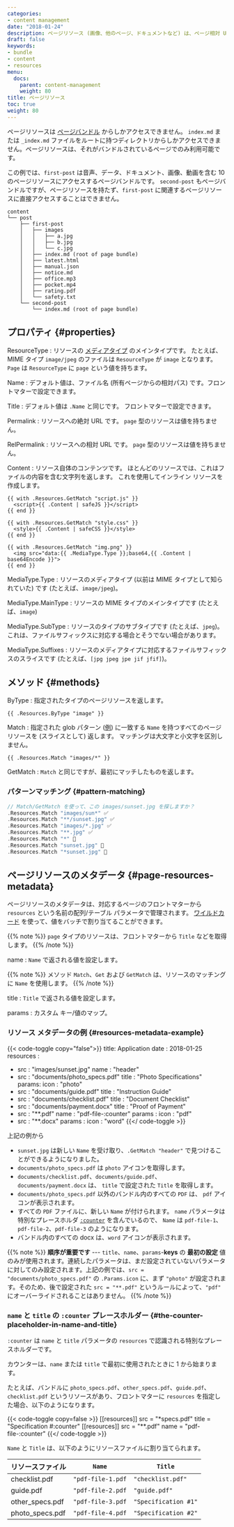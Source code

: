```yaml
---
categories:
- content management
date: "2018-01-24"
description: ページリソース (画像、他のページ、ドキュメントなど) は、ページ相対 URL と独自のメタデータを持ちます。
draft: false
keywords:
- bundle
- content
- resources
menu:
  docs:
    parent: content-management
    weight: 80
title: ページリソース
toc: true
weight: 80
---
```

ページリソースは [ページバンドル](/content-management/page-bundles) からしかアクセスできません。
`index.md` または `_index.md` ファイルをルートに持つディレクトリからしかアクセスできません。ページリソースは、それがバンドルされているページでのみ利用可能です。

この例では、`first-post` は音声、データ、ドキュメント、画像、動画を含む 10 のページリソースにアクセスするページバンドルです。
`second-post` もページバンドルですが、ページリソースを持たず、`first-post` に関連するページリソースに直接アクセスすることはできません。

```text
content
└── post
    ├── first-post
    │   ├── images
    │   │   ├── a.jpg
    │   │   ├── b.jpg
    │   │   └── c.jpg
    │   ├── index.md (root of page bundle)
    │   ├── latest.html
    │   ├── manual.json
    │   ├── notice.md
    │   ├── office.mp3
    │   ├── pocket.mp4
    │   ├── rating.pdf
    │   └── safety.txt
    └── second-post
        └── index.md (root of page bundle)
```

## プロパティ {#properties}

ResourceType
: リソースの [メディアタイプ](/templates/output-formats/#media-types) のメインタイプです。 たとえば、MIME タイプ `image/jpeg` のファイルは `ResourceType` が `image` となります。`Page` は `ResourceType` に `page` という値を持ちます。

Name
: デフォルト値は、ファイル名 (所有ページからの相対パス) です。フロントマターで設定できます。

Title
: デフォルト値は `.Name` と同じです。 フロントマターで設定できます。

Permalink
: リソースへの絶対 URL です。 `page` 型のリソースは値を持ちません。

RelPermalink
: リソースへの相対 URL です。 `page` 型のリソースは値を持ちません。

Content
: リソース自体のコンテンツです。 ほとんどのリソースでは、これはファイルの内容を含む文字列を返します。 これを使用してインライン リソースを作成します。

```go-html-template
{{ with .Resources.GetMatch "script.js" }}
  <script>{{ .Content | safeJS }}</script>
{{ end }}

{{ with .Resources.GetMatch "style.css" }}
  <style>{{ .Content | safeCSS }}</style>
{{ end }}

{{ with .Resources.GetMatch "img.png" }}
  <img src="data:{{ .MediaType.Type }};base64,{{ .Content | base64Encode }}">
{{ end }}
```

MediaType.Type
: リソースのメディアタイプ (以前は MIME タイプとして知られていた) です (たとえば、`image/jpeg`)。

MediaType.MainType
: リソースの MIME タイプのメインタイプです (たとえば、`image`)

MediaType.SubType
: リソースのタイプのサブタイプです (たとえば、`jpeg`)。 これは、ファイルサフィックスに対応する場合とそうでない場合があります。

MediaType.Suffixes
:  リソースのメディアタイプに対応するファイルサフィックスのスライスです (たとえば、`[jpg jpeg jpe jif jfif]`)。

## メソッド {#methods}

ByType
: 指定されたタイプのページリソースを返します。

```go-html-template
{{ .Resources.ByType "image" }}
```
Match
: 指定された glob パターン ([例](https://github.com/gobwas/glob/blob/master/readme.md)) に一致する `Name` を持つすべてのページリソースを (スライスとして) 返します。 マッチングは大文字と小文字を区別しません。

```go-html-template
{{ .Resources.Match "images/*" }}
```

GetMatch
: `Match` と同じですが、最初にマッチしたものを返します。

### パターンマッチング {#pattern-matching}

```go
// Match/GetMatch を使って、この images/sunset.jpg を探しますか？
.Resources.Match "images/sun*" ✅
.Resources.Match "**/sunset.jpg" ✅
.Resources.Match "images/*.jpg" ✅
.Resources.Match "**.jpg" ✅
.Resources.Match "*" 🚫
.Resources.Match "sunset.jpg" 🚫
.Resources.Match "*sunset.jpg" 🚫

```

## ページリソースのメタデータ {#page-resources-metadata}

ページリソースのメタデータは、対応するページのフロントマターから `resources` という名前の配列/テーブル パラメータで管理されます。 [ワイルドカード](https://tldp.org/LDP/GNU-Linux-Tools-Summary/html/x11655.htm) を使って、値をバッチで割り当てることができます。

{{% note %}}
`page` タイプのリソースは、フロントマターから `Title` などを取得します。
{{% /note %}}

name
: `Name` で返される値を設定します。

{{% note %}}
メソッド `Match`、`Get` および `GetMatch` は、リソースのマッチングに `Name` を使用します。
{{% /note %}}

title
: `Title` で返される値を設定します。

params
: カスタム キー/値のマップ。

### リソース メタデータの例 {#resources-metadata-example}

{{< code-toggle copy="false">}}
title: Application
date : 2018-01-25
resources :
- src : "images/sunset.jpg"
  name : "header"
- src : "documents/photo_specs.pdf"
  title : "Photo Specifications"
  params:
    icon : "photo"
- src : "documents/guide.pdf"
  title : "Instruction Guide"
- src : "documents/checklist.pdf"
  title : "Document Checklist"
- src : "documents/payment.docx"
  title : "Proof of Payment"
- src : "**.pdf"
  name : "pdf-file-:counter"
  params :
    icon : "pdf"
- src : "**.docx"
  params :
    icon : "word"
{{</ code-toggle >}}

上記の例から

- `sunset.jpg` は新しい `Name` を受け取り、`.GetMatch "header"` で見つけることができるようになりました。
- `documents/photo_specs.pdf` は `photo` アイコンを取得します。
- `documents/checklist.pdf`、`documents/guide.pdf`、`documents/payment.docx` は、 `title` で設定された `Title` を取得します。
- `documents/photo_specs.pdf` 以外のバンドル内のすべての `PDF` は、 `pdf` アイコンが表示されます。
- すべての `PDF` ファイルに、新しい `Name` が付けられます。 `name` パラメータは特別なプレースホルダ [`:counter`](#the-counter-placeholder-in-name-and-title) を含んでいるので、 `Name` は `pdf-file-1`、`pdf-file-2`、`pdf-file-3` のようになります。
- バンドル内のすべての docx は、`word` アイコンが表示されます。

{{% note %}}
__順序が重要です__ --- `title`、`name`、`params`-**keys** の **最初の設定** 値のみが使用されます。連続したパラメータは、まだ設定されていないパラメータに対してのみ設定されます。上記の例では、`src = "documents/photo_specs.pdf"` の `.Params.icon` に、まず `"photo"` が設定されます。そのため、後で設定された `src = "**.pdf"` というルールによって、`"pdf"` にオーバーライドされることはありません。
{{% /note %}}

### `name` と `title` の `:counter` プレースホルダー {#the-counter-placeholder-in-name-and-title}

`:counter` は `name` と `title` パラメータの `resources` で認識される特別なプレースホルダーです。

カウンターは、`name` または `title` で最初に使用されたときに 1 から始まります。

たとえば、バンドルに `photo_specs.pdf`、`other_specs.pdf`、`guide.pdf`、`checklist.pdf` というリソースがあり、フロントマターに `resources` を指定した場合、以下のようになります。

{{< code-toggle copy=false >}}
[[resources]]
  src = "*specs.pdf"
  title = "Specification #:counter"
[[resources]]
  src = "**.pdf"
  name = "pdf-file-:counter"
{{</ code-toggle >}}

`Name` と `Title` は、以下のようにリソースファイルに割り当てられます。

| リソースファイル   | `Name`            | `Title`               |
|-------------------|-------------------|-----------------------|
| checklist.pdf     | `"pdf-file-1.pdf` | `"checklist.pdf"`     |
| guide.pdf         | `"pdf-file-2.pdf` | `"guide.pdf"`         |
| other\_specs.pdf  | `"pdf-file-3.pdf` | `"Specification #1"` |
| photo\_specs.pdf  | `"pdf-file-4.pdf` | `"Specification #2"` |
